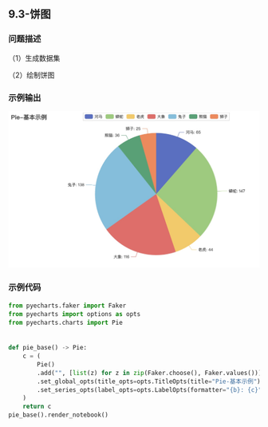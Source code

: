 ## 9.3-饼图

### 问题描述

（1）生成数据集

（2）绘制饼图

### 示例输出

<img src="https://github.com/jm199504/Python-Exercises/blob/master/9-%E7%BB%98%E5%88%B6%E5%9B%BE%E8%A1%A8%EF%BC%88pyecharts%EF%BC%89/9.3-%E9%A5%BC%E5%9B%BE/Figure_1.jpg?raw=true" style="zoom:80%;" />

### 示例代码

```python
from pyecharts.faker import Faker
from pyecharts import options as opts
from pyecharts.charts import Pie


def pie_base() -> Pie:
    c = (
        Pie()
        .add("", [list(z) for z in zip(Faker.choose(), Faker.values())])
        .set_global_opts(title_opts=opts.TitleOpts(title="Pie-基本示例"))
        .set_series_opts(label_opts=opts.LabelOpts(formatter="{b}: {c}"))
    )
    return c
pie_base().render_notebook()
```